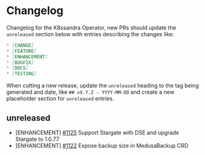 # Changelog

Changelog for the K8ssandra Operator, new PRs should update the `unreleased` section below with entries describing the changes like:

```markdown
* [CHANGE]
* [FEATURE]
* [ENHANCEMENT]
* [BUGFIX]
* [DOCS]
* [TESTING]
```

When cutting a new release, update the `unreleased` heading to the tag being generated and date, like `## vX.Y.Z - YYYY-MM-DD` and create a new placeholder section for  `unreleased` entries.

## unreleased

* [ENHANCEMENT] [#1125](https://github.com/k8ssandra/k8ssandra-operator/issues/1125) Support Stargate with DSE and upgrade Stargate to 1.0.77
* [ENHANCEMENT] [#1122](https://github.com/k8ssandra/k8ssandra-operator/issues/1122) Expose backup size in MedusaBackup CRD
